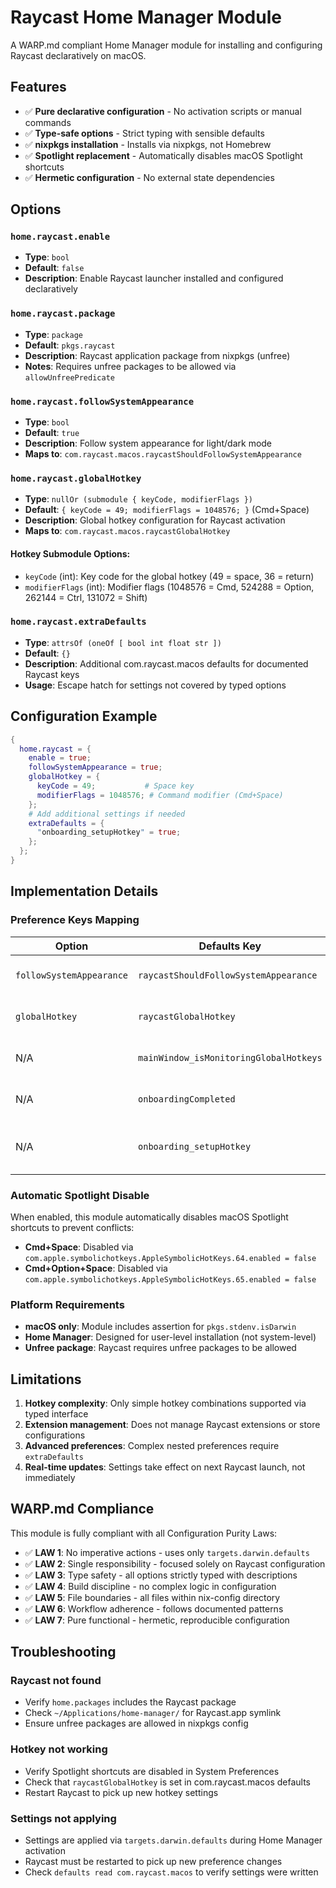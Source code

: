# Raycast Home Manager Module

A WARP.md compliant Home Manager module for installing and configuring Raycast declaratively on macOS.

## Features

- ✅ **Pure declarative configuration** - No activation scripts or manual commands
- ✅ **Type-safe options** - Strict typing with sensible defaults  
- ✅ **nixpkgs installation** - Installs via nixpkgs, not Homebrew
- ✅ **Spotlight replacement** - Automatically disables macOS Spotlight shortcuts
- ✅ **Hermetic configuration** - No external state dependencies

## Options

### `home.raycast.enable`
- **Type**: `bool`
- **Default**: `false`
- **Description**: Enable Raycast launcher installed and configured declaratively

### `home.raycast.package`
- **Type**: `package`
- **Default**: `pkgs.raycast`
- **Description**: Raycast application package from nixpkgs (unfree)
- **Notes**: Requires unfree packages to be allowed via `allowUnfreePredicate`

### `home.raycast.followSystemAppearance`
- **Type**: `bool`
- **Default**: `true`
- **Description**: Follow system appearance for light/dark mode
- **Maps to**: `com.raycast.macos.raycastShouldFollowSystemAppearance`

### `home.raycast.globalHotkey`
- **Type**: `nullOr (submodule { keyCode, modifierFlags })`
- **Default**: `{ keyCode = 49; modifierFlags = 1048576; }` (Cmd+Space)
- **Description**: Global hotkey configuration for Raycast activation
- **Maps to**: `com.raycast.macos.raycastGlobalHotkey`

#### Hotkey Submodule Options:
- `keyCode` (int): Key code for the global hotkey (49 = space, 36 = return)
- `modifierFlags` (int): Modifier flags (1048576 = Cmd, 524288 = Option, 262144 = Ctrl, 131072 = Shift)

### `home.raycast.extraDefaults`
- **Type**: `attrsOf (oneOf [ bool int float str ])`
- **Default**: `{}`
- **Description**: Additional com.raycast.macos defaults for documented Raycast keys
- **Usage**: Escape hatch for settings not covered by typed options

## Configuration Example

```nix
{
  home.raycast = {
    enable = true;
    followSystemAppearance = true;
    globalHotkey = {
      keyCode = 49;           # Space key
      modifierFlags = 1048576; # Command modifier (Cmd+Space)
    };
    # Add additional settings if needed
    extraDefaults = {
      "onboarding_setupHotkey" = true;
    };
  };
}
```

## Implementation Details

### Preference Keys Mapping

| Option | Defaults Key | Type | Purpose |
|--------|-------------|------|---------|
| `followSystemAppearance` | `raycastShouldFollowSystemAppearance` | bool | System theme following |
| `globalHotkey` | `raycastGlobalHotkey` | dict | Global activation hotkey |
| N/A | `mainWindow_isMonitoringGlobalHotkeys` | bool | Enable hotkey monitoring |
| N/A | `onboardingCompleted` | bool | Skip onboarding dialogs |
| N/A | `onboarding_setupHotkey` | bool | Mark hotkey setup complete |

### Automatic Spotlight Disable

When enabled, this module automatically disables macOS Spotlight shortcuts to prevent conflicts:

- **Cmd+Space**: Disabled via `com.apple.symbolichotkeys.AppleSymbolicHotKeys.64.enabled = false`
- **Cmd+Option+Space**: Disabled via `com.apple.symbolichotkeys.AppleSymbolicHotKeys.65.enabled = false`

### Platform Requirements

- **macOS only**: Module includes assertion for `pkgs.stdenv.isDarwin`
- **Home Manager**: Designed for user-level installation (not system-level)
- **Unfree package**: Raycast requires unfree packages to be allowed

## Limitations

1. **Hotkey complexity**: Only simple hotkey combinations supported via typed interface
2. **Extension management**: Does not manage Raycast extensions or store configurations  
3. **Advanced preferences**: Complex nested preferences require `extraDefaults`
4. **Real-time updates**: Settings take effect on next Raycast launch, not immediately

## WARP.md Compliance

This module is fully compliant with all Configuration Purity Laws:

- ✅ **LAW 1**: No imperative actions - uses only `targets.darwin.defaults`
- ✅ **LAW 2**: Single responsibility - focused solely on Raycast configuration  
- ✅ **LAW 3**: Type safety - all options strictly typed with descriptions
- ✅ **LAW 4**: Build discipline - no complex logic in configuration
- ✅ **LAW 5**: File boundaries - all files within nix-config directory
- ✅ **LAW 6**: Workflow adherence - follows documented patterns
- ✅ **LAW 7**: Pure functional - hermetic, reproducible configuration

## Troubleshooting

### Raycast not found
- Verify `home.packages` includes the Raycast package
- Check `~/Applications/home-manager/` for Raycast.app symlink
- Ensure unfree packages are allowed in nixpkgs config

### Hotkey not working
- Verify Spotlight shortcuts are disabled in System Preferences
- Check that `raycastGlobalHotkey` is set in com.raycast.macos defaults
- Restart Raycast to pick up new hotkey settings

### Settings not applying
- Settings are applied via `targets.darwin.defaults` during Home Manager activation
- Raycast must be restarted to pick up new preference changes
- Check `defaults read com.raycast.macos` to verify settings were written